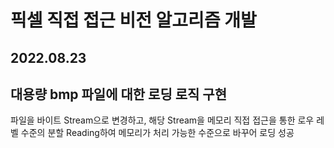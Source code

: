 # 픽셀 직접 접근 비전 알고리즘 개발

## 2022.08.23
## 대용량 bmp 파일에 대한 로딩 로직 구현 
파일을 바이트 Stream으로 변경하고, 해당 Stream을 메모리 직접 접근을 통한 로우 레벨 수준의 분할 Reading하여 메모리가 처리 가능한 수준으로 바꾸어 로딩 성공
